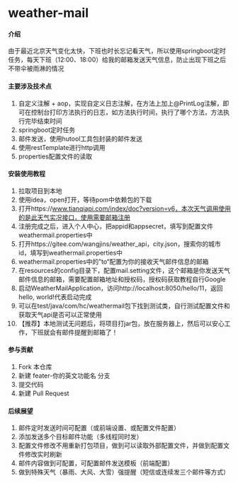 # weather-mail

#### 介绍
由于最近北京天气变化太快，下班也时长忘记看天气，所以使用springboot定时任务，每天下班（12:00、18:00）给我的邮箱发送天气信息，防止出现下班之后不带伞被雨淋的情况

#### 主要涉及技术点

1. 自定义注解 + aop，实现自定义日志注解，在方法上加上@PrintLog注解，即可在控制台打印方法执行的日志，如方法执行时间，执行了哪个方法，方法执行完毕结束时间
2. springboot定时任务
3. 邮件发送，使用hutool工具包封装的邮件发送
4. 使用restTemplate进行http调用
5. properties配置文件的读取


#### 安装使用教程

1.  拉取项目到本地
2.  使用idea，open打开，等待pom中依赖包的下载
3.  打开https://www.tianqiapi.com/index/doc?version=v6，本次天气调用使用的是此天气实况接口，使用需要邮箱注册
4.  注册完成之后，进入个人中心，把appid和appsecret，填写到配置文件weathermail.properties中
5.  打开https://gitee.com/wangjins/weather_api，city.json，搜索你的城市id，填写到weathermail.properties中
6.  weathermail.properties中的”to“配置为你的接收天气邮件信息的邮箱
7.  在resources的config目录下，配置mail.setting文件，这个邮箱是你发送天气邮件信息的邮箱，需要配置邮箱地址和授权码，授权码获取教程自行Google
8.  启动WeatherMailApplication，访问http://localhost:8050/hello/11，返回hello, world!代表启动完成
9.  可以在test/java/com/hc/weathermail包下找到测试类，自行测试配置文件和获取天气api是否可以正常使用
9.  【推荐】本地测试无问题后，将项目打jar包，放在服务器上，然后可以安心工作，下班就会有邮件提醒到邮箱了！


#### 参与贡献

1.  Fork 本仓库
2.  新建 feater-你的英文功能名 分支
3.  提交代码
4.  新建 Pull Request


#### 后续展望

1. 邮件定时发送时间可配置（或前端设置、或配置文件配置）
2. 添加发送多个目标邮件功能（多线程同时发）
3. 配置文件修改不用重新打包项目，做到可以读取外部配置文件，并做到配置文件修改实时刷新
4. 邮件内容做到可配置，可配置邮件发送模板（前端配置）
5. 做到特殊天气（暴雨、大风、大雪）强提醒（短信或连续发三个邮件等方式）